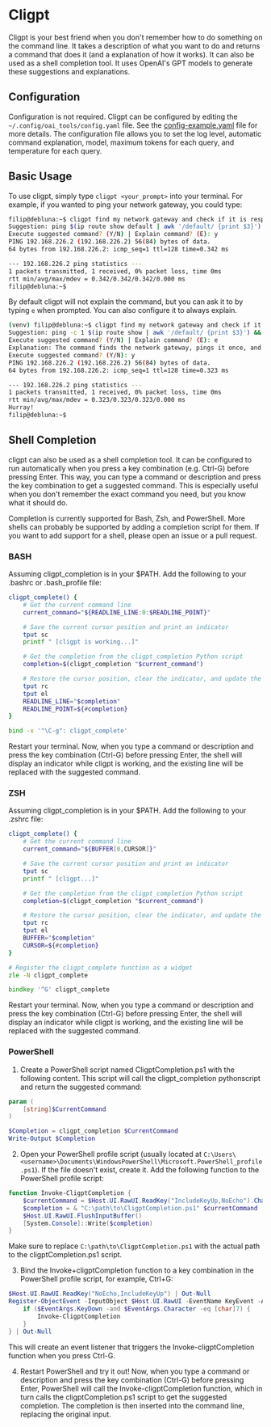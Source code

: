 # Cligpt
Cligpt is your best friend when you don't remember how to do something on the command line. It takes a description of what you want to do and returns a command that does it (and a explanation of how it works). It can also be used as a shell completion tool. It uses OpenAI's GPT models to generate these suggestions and explanations.

## Configuration
Configuration is not required. Cligpt can be configured by editing the `~/.config/oai_tools/config.yaml` file. See the [config-example.yaml](config-example.yaml) file for more details.
The configuration file allows you to set the log level, automatic command explanation, model, maximum tokens for each query, and temperature for each query.

## Basic Usage
To use cligpt, simply type `cligpt <your_prompt>` into your terminal. For example, if you wanted to ping your network gateway, you could type:

```bash
filip@debluna:~$ cligpt find my network gateway and check if it is responding
Suggestion: ping $(ip route show default | awk '/default/ {print $3}') -c 1
Execute suggested command? (Y/N) | Explain command? (E): y
PING 192.168.226.2 (192.168.226.2) 56(84) bytes of data.
64 bytes from 192.168.226.2: icmp_seq=1 ttl=128 time=0.342 ms

--- 192.168.226.2 ping statistics ---
1 packets transmitted, 1 received, 0% packet loss, time 0ms
rtt min/avg/max/mdev = 0.342/0.342/0.342/0.000 ms
filip@debluna:~$

```
By default cligpt will not explain the command, but you can ask it to by typing `e` when prompted. You can also configure it to always explain.

```bash
(venv) filip@debluna:~$ cligpt find my network gateway and check if it is responding. Say Hurray! if it is, and something is not right when it is not
Suggestion: ping -c 1 $(ip route show | awk '/default/ {print $3}') && echo "Hurray!" || echo "Something is not right"
Execute suggested command? (Y/N) | Explain command? (E): e
Explanation: The command finds the network gateway, pings it once, and outputs "Hurray!" if it responds, and "Something is not right" if it does not. It is safe to use. Task fulfilled.
Execute suggested command? (Y/N): y
PING 192.168.226.2 (192.168.226.2) 56(84) bytes of data.
64 bytes from 192.168.226.2: icmp_seq=1 ttl=128 time=0.323 ms

--- 192.168.226.2 ping statistics ---
1 packets transmitted, 1 received, 0% packet loss, time 0ms
rtt min/avg/max/mdev = 0.323/0.323/0.323/0.000 ms
Hurray!
filip@debluna:~$
```

## Shell Completion
cligpt can also be used as a shell completion tool. It can be configured to run automatically when you press a key combination (e.g. Ctrl-G) before pressing Enter. This way, you can type a command or description and press the key combination to get a suggested command. This is especially useful when you don't remember the exact command you need, but you know what it should do.

Completion is currently supported for Bash, Zsh, and PowerShell. More shells can probably be supported by adding a completion script for them. If you want to add support for a shell, please open an issue or a pull request.

### BASH
Assuming cligpt_completion is in your $PATH. Add the following to your .bashrc or .bash_profile file:
```bash
cligpt_complete() {
    # Get the current command line
    current_command="${READLINE_LINE:0:$READLINE_POINT}"

    # Save the current cursor position and print an indicator
    tput sc
    printf " [cligpt is working...]"

    # Get the completion from the cligpt_completion Python script
    completion=$(cligpt_completion "$current_command")

    # Restore the cursor position, clear the indicator, and update the command line
    tput rc
    tput el
    READLINE_LINE="$completion"
    READLINE_POINT=${#completion}
}

bind -x '"\C-g": cligpt_complete'
```
Restart your terminal. Now, when you type a command or description and press the key combination (Ctrl-G) before pressing Enter, the shell will display an indicator while cligpt is working, and the existing line will be replaced with the suggested command.

### ZSH
Assuming cligpt_completion is in your $PATH. Add the following to your .zshrc file:
```zsh
cligpt_complete() {
    # Get the current command line
    current_command="${BUFFER[0,CURSOR]}"

    # Save the current cursor position and print an indicator
    tput sc
    printf " [cligpt...]"

    # Get the completion from the cligpt_completion Python script
    completion=$(cligpt_completion "$current_command")

    # Restore the cursor position, clear the indicator, and update the command line
    tput rc
    tput el
    BUFFER="$completion"
    CURSOR=${#completion}
}

# Register the cligpt_complete function as a widget
zle -N cligpt_complete

bindkey '^G' cligpt_complete
```
Restart your terminal. Now, when you type a command or description and press the key combination (Ctrl-G) before pressing Enter, the shell will display an indicator while cligpt is working, and the existing line will be replaced with the suggested command.

### PowerShell

1. Create a PowerShell script named CligptCompletion.ps1 with the following content. This script will call the cligpt_completion pythonscript and return the suggested command:
```powershell
param (
    [string]$CurrentCommand
)

$Completion = cligpt_completion $CurrentCommand
Write-Output $Completion
```

2. Open your PowerShell profile script (usually located at `C:\Users\<username>\Documents\WindowsPowerShell\Microsoft.PowerShell_profile.ps1`). If the file doesn't exist, create it. Add the following function to the PowerShell profile script:
```powershell   
function Invoke-CligptCompletion {
    $currentCommand = $Host.UI.RawUI.ReadKey("IncludeKeyUp,NoEcho").Character
    $completion = & "C:\path\to\CligptCompletion.ps1" $currentCommand
    $Host.UI.RawUI.FlushInputBuffer()
    [System.Console]::Write($completion)
}
```
Make sure to replace `C:\path\to\CligptCompletion.ps1` with the actual path to the cligptCompletion.ps1 script.

3. Bind the Invoke+cligptCompletion function to a key combination in the PowerShell profile script, for example, Ctrl+G:
```powershell
$Host.UI.RawUI.ReadKey("NoEcho,IncludeKeyUp") | Out-Null
Register-ObjectEvent -InputObject $Host.UI.RawUI -EventName KeyEvent -Action {
    if ($EventArgs.KeyDown -and $EventArgs.Character -eq [char]7) {
        Invoke-CligptCompletion
    }
} | Out-Null
```
This will create an event listener that triggers the Invoke-cligptCompletion function when you press Ctrl-G.

4. Restart PowerShell and try it out!
Now, when you type a command or description and press the key combination (Ctrl-G) before pressing Enter, PowerShell will call the Invoke-cligptCompletion function, which in turn calls the cligptCompletion.ps1 script to get the suggested completion. The completion is then inserted into the command line, replacing the original input.
